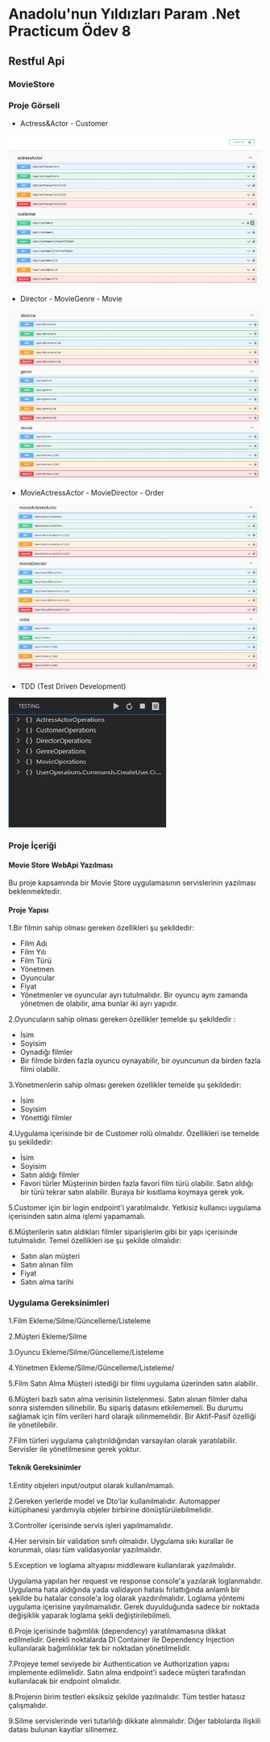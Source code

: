# Anadolu'nun Yıldızları Param .Net Practicum Ödev 8
## Restful Api
### MovieStore
### Proje Görseli

* Actress&Actor - Customer

![ProjeGörseli1](/images/movie1.jpg)

* Director - MovieGenre - Movie

![ProjeGörseli2](/images/movie2.jpg)

* MovieActressActor - MovieDirector - Order

![ProjeGörseli3](/images/movie3.jpg)

* TDD (Test Driven Development)

![TDD](/images//movie4.jpg)

### Proje İçeriği
#### Movie Store WebApi Yazılması

Bu proje kapsamında bir Movie Store uygulamasının servislerinin yazılması beklenmektedir.

#### Proje Yapısı

1.Bir filmin sahip olması gereken özellikleri şu şekildedir:

* Film Adı
* Film Yılı
* Film Türü
* Yönetmen
* Oyuncular
* Fiyat
* Yönetmenler ve oyuncular ayrı tutulmalıdır. Bir oyuncu aynı zamanda yönetmen de olabilir, ama bunlar iki ayrı yapıdır.

2.Oyuncuların sahip olması gereken özellikler temelde şu şekildedir :

* İsim
* Soyisim
* Oynadığı filmler
* Bir filmde birden fazla oyuncu oynayabilir, bir oyuncunun da birden fazla filmi olabilir.

3.Yönetmenlerin sahip olması gereken özellikler temelde şu şekildedir:

* İsim
* Soyisim
* Yönettiği filmler

4.Uygulama içerisinde bir de Customer rolü olmalıdır. Özellikleri ise temelde şu şekildedir:

* İsim
* Soyisim
* Satın aldığı filmler
* Favori türler
Müşterinin birden fazla favori film türü olabilir. Satın aldığı bir türü tekrar satın alabilir. Buraya bir kısıtlama koymaya gerek yok.

5.Customer için bir login endpoint'i yaratılmalıdır. Yetkisiz kullanıcı uygulama içerisinden satın alma işlemi yapamamalı.

6.Müşterilerin satın aldıkları filmler siparişlerim gibi bir yapı içerisinde tutulmalıdır. Temel özellikleri ise şu şekilde olmalıdır:

* Satın alan müşteri
* Satın alınan film
* Fiyat
* Satın alma tarihi

### Uygulama Gereksinimleri

1.Film Ekleme/Silme/Güncelleme/Listeleme

2.Müşteri Ekleme/Silme

3.Oyuncu Ekleme/Silme/Güncelleme/Listeleme

4.Yönetmen Ekleme/Silme/Güncelleme/Listeleme/

5.Film Satın Alma
Müşteri istediği bir filmi uygulama üzerinden satın alabilir.

6.Müşteri bazlı satın alma verisinin listelenmesi. Satın alınan filmler daha sonra sistemden silinebilir. Bu sipariş datasını etkilememeli. Bu durumu sağlamak için film verileri hard olarajk silinmemelidir. Bir Aktif-Pasif özelliği ile yönetilebilir.

7.Film türleri uygulama çalıştırıldığından varsayılan olarak yaratılabilir. Servisler ile yönetilmesine gerek yoktur.

#### Teknik Gereksinimler

1.Entity objeleri input/output olarak kullanılmamalı.

2.Gereken yerlerde model ve Dto'lar kullanılmalıdır. Automapper kütüphanesi yardımıyla objeler birbirine dönüştürülebilmelidir.

3.Controller içerisinde servis işleri yapılmamalıdır.

4.Her servisin bir validation sınıfı olmalıdır. Uygulama sıkı kurallar ile korunmalı, olası tüm validasyonlar yazılmalıdır.

5.Exception ve loglama altyapısı middleware kullanılarak yazılmalıdır.

Uygulama yapılan her request ve response console'a yazılarak loglanmalıdır.
Uygulama hata aldığında yada validayon hatası fırlattığında anlamlı bir şekilde bu hatalar console'a log olarak yazdırılmalıdır.
Loglama yöntemi uygulama içerisine yayılmamalıdır. Gerek duyulduğunda sadece bir noktada değişiklik yaparak loglama şekli değiştirilebilmeli.

6.Proje içerisinde bağımlılık (dependency) yaratılmamasına dikkat edilmelidir. Gerekli noktalarda DI Container ile Dependency Injection kullanılarak bağımlılıklar tek bir noktadan yönetilmelidir.

7.Projeye temel seviyede bir Authentication ve Authorization yapısı implemente edilmelidir. Satın alma endpoint'i sadece müşteri tarafından kullanılacak bir endpoint olmalıdır.

8.Projenin birim testleri eksiksiz şekilde yazılmalıdır. Tüm testler hatasız çalışmalıdır.

9.Silme servislerinde veri tutarlılığı dikkate alınmalıdır. Diğer tablolarda ilişkili datası bulunan kayıtlar silinemez.


